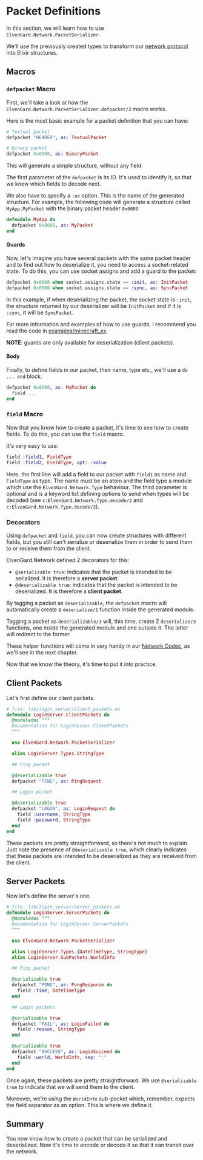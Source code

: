 # Packet Definitions

In this section, we will learn how to use `ElvenGard.Network.PacketSerializer`.

We'll use the previously created types to transform our 
[network protocol](network_protocol.html) into Elixir structures.

## Macros

### `defpacket` Macro

First, we'll take a look at how the `ElvenGard.Network.PacketSerializer.defpacket/3`
macro works.

Here is the most basic example for a packet definition that you can have:

```elixir
# Textual packet
defpacket "HEADER", as: TextualPacket

# Binary packet
defpacket 0x0000, as: BinaryPacket
```

This will generate a simple structure, without any field.

The first parameter of the `defpacket` is its ID. It's used to identify it, so that we 
know which fields to decode next.

We also have to specify a `:as` option. This is the name of the generated structure. For 
example, the following code will generate a structure called `MyApp.MyPacket` with the 
binary packet header `0x0000`.

```elixir
defmodule MyApp do
  defpacket 0x0000, as: MyPacket
end
```

#### Guards

Now, let's imagine you have several packets with the same packet header and to find out 
how to deserialize it, you need to access a socket-related state. To do this, you can 
use socket assigns and add a guard to the packet:

```elixir
defpacket 0x0000 when socket.assigns.state == :init, as: InitPacket
defpacket 0x0000 when socket.assigns.state == :sync, as: SyncPacket
```

In this example, if when deserializing the packet, the socket state is `:init`, the 
structure returned by our deserializer will be `InitPacket` and if it is `:sync`, it 
will be `SyncPacket`.

For more information and examples of how to use guards, I recommend you read the code in 
[examples/minecraft_ex](https://github.com/ImNotAVirus/elvengard_network/tree/main/examples/minecraft_ex).

**NOTE**: guards are only available for deserialization (client packets).

#### Body

Finally, to define fields in our packet, their name, type etc., we'll use a `do ... end` block.

```elixir
defpacket 0x0000, as: MyPacket do
  field ...
end
```

### `field` Macro

Now that you know how to create a packet, it's time to see how to create fields. To do this, 
you can use the `field` macro.

It's very easy to use:

```elixir
field :field1, FieldType
field :field2, FieldType, opt: :value
```

Here, the first line will add a field to our packet with `field1` as name and `FieldType` 
as type. The name must be an atom and the field type a module which use the 
`ElvenGard.Network.Type` behaviour. The third parameter is optional and is a keyword list
defining options to send when types will be decoded (see `c:ElvenGard.Network.Type.encode/2`
and `c:ElvenGard.Network.Type.decode/2`).

### Decorators

Using `defpacket` and `field`, you can now create structures with different fields, but 
you still can't serialize or deserialize them in order to send them to or receive them 
from the client.

ElvenGard.Network defined 2 decorators for this:

  - `@serializable true`: indicates that the packet is intended to be serialized. It 
    is therefore a **server packet**.
  - `@deserializable true`: indicates that the packet is intended to be deserialized. 
    It is therefore a **client packet**.

By tagging a packet as `deserializable`, the `defpacket` macro will automatically create 
a `deserialize/1` function inside the generated module.

Tagging a packet as `deserializable/3` will, this time, create 2 `deserialize/3` functions, 
one inside the generated module and one outside it. The latter will redirect to the former.

These helper functions will come in very handy in our [Network Codec](network_codec.html), 
as we'll see in the next chapter.

Now that we know the theory, it's time to put it into practice.

## Client Packets

Let's first define our client packets.

```elixir
# file: lib/login_server/client_packets.ex
defmodule LoginServer.ClientPackets do
  @moduledoc """
  Documentation for LoginServer.ClientPackets
  """

  use ElvenGard.Network.PacketSerializer

  alias LoginServer.Types.StringType

  ## Ping packet

  @deserializable true
  defpacket "PING", as: PingRequest

  ## Login packet

  @deserializable true
  defpacket "LOGIN", as: LoginRequest do
    field :username, StringType
    field :password, StringType
  end
end
```

These packets are pretty straightforward, so there's not much to explain. Just note the 
presence of `@deserializable true`, which clearly indicates that these packets are 
intended to be deserialized as they are received from the client.

## Server Packets

Now let's define the server's one.

```elixir
# file: lib/login_server/server_packets.ex
defmodule LoginServer.ServerPackets do
  @moduledoc """
  Documentation for LoginServer.ServerPackets
  """

  use ElvenGard.Network.PacketSerializer

  alias LoginServer.Types.{DateTimeType, StringType}
  alias LoginServer.SubPackets.WorldInfo

  ## Ping packet

  @serializable true
  defpacket "PONG", as: PongResponse do
    field :time, DateTimeType
  end

  ## Login packets

  @serializable true
  defpacket "FAIL", as: LoginFailed do
    field :reason, StringType
  end

  @serializable true
  defpacket "SUCCESS", as: LoginSucceed do
    field :world, WorldInfo, sep: ":"
  end
end
```

Once again, these packets are pretty straightforward. We use `@serializable true` to 
indicate that we will send them to the client.

Moreover, we're using the `WorldInfo` sub-packet which, remember, expects the field 
separator as an option. This is where we define it.

## Summary

You now know how to create a packet that can be serialized and deserialized. Now it's 
time to encode or decode it so that it can transit over the network.
